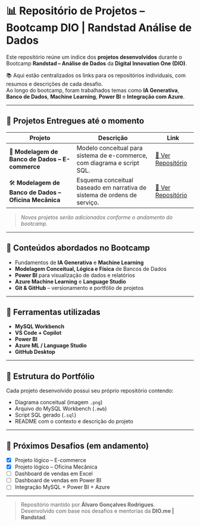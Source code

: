 # 📊 Repositório de Projetos – Bootcamp DIO | Randstad Análise de Dados

Este repositório reúne um índice dos **projetos desenvolvidos** durante o Bootcamp **Randstad – Análise de Dados** da **Digital Innovation One (DIO)**.

📚 Aqui estão centralizados os links para os repositórios individuais, com resumos e descrições de cada desafio.  
Ao longo do bootcamp, foram trabalhados temas como **IA Generativa**, **Banco de Dados**, **Machine Learning**, **Power BI** e **Integração com Azure**.

---

## 🧩 Projetos Entregues até o momento

| Projeto | Descrição | Link |
|----------|------------|------|
| 🧠 **Modelagem de Banco de Dados – E-commerce** | Modelo conceitual para sistema de e-commerce, com diagrama e script SQL. | [🔗 Ver Repositório](https://github.com/AlvaroGR028/dio-projeto-ecommerce-bd) |
| 🛠️ **Modelagem de Banco de Dados – Oficina Mecânica** | Esquema conceitual baseado em narrativa de sistema de ordens de serviço. | [🔗 Ver Repositório](https://github.com/AlvaroGR028/oficina-mecanica-diagrama) |

> *Novos projetos serão adicionados conforme o andamento do bootcamp.*

---

## 🧠 Conteúdos abordados no Bootcamp

- Fundamentos de **IA Generativa** e **Machine Learning**  
- **Modelagem Conceitual, Lógica e Física** de Bancos de Dados  
- **Power BI** para visualização de dados e relatórios  
- **Azure Machine Learning** e **Language Studio**  
- **Git & GitHub** – versionamento e portfólio de projetos  

---

## 🧰 Ferramentas utilizadas

- **MySQL Workbench**  
- **VS Code + Copilot**  
- **Power BI**  
- **Azure ML / Language Studio**  
- **GitHub Desktop**

---

## 🧭 Estrutura do Portfólio

Cada projeto desenvolvido possui seu próprio repositório contendo:
- Diagrama conceitual (imagem `.png`)
- Arquivo do MySQL Workbench (`.mwb`)
- Script SQL gerado (`.sql`)
- README com o contexto e descrição do projeto

---

## 🚀 Próximos Desafios (em andamento)

- [X] Projeto lógico – E-commerce  
- [X] Projeto lógico – Oficina Mecânica  
- [ ] Dashboard de vendas em Excel  
- [ ] Dashboard de vendas em Power BI  
- [ ] Integração MySQL + Power BI + Azure  

---

> Repositório mantido por **Álvaro Gonçalves Rodrigues**.  
> Desenvolvido com base nos desafios e mentorias da **DIO.me | Randstad**.
